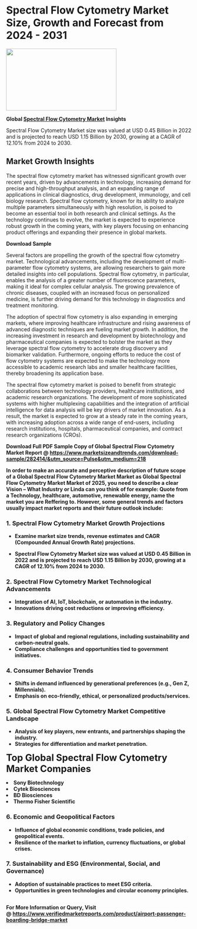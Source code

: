 <H1>Spectral Flow Cytometry Market Size, Growth and Forecast from 2024 - 2031</H1><img class="aligncenter size-medium wp-image-584254" src="https://thirdeyenews.in/wp-content/uploads/2024/09/Global-Market-Research-300x168.jpeg" alt="" width="300" height="168" /><p><strong>Global&nbsp;<a href="https://www.marketsizeandtrends.com/download-sample/282414/&amp;utm_source=Pulse&amp;utm_medium=218">Spectral Flow Cytometry Market</a> Insights</strong></p><p>Spectral Flow Cytometry Market size was valued at USD 0.45 Billion in 2022 and is projected to reach USD 1.15 Billion by 2030, growing at a CAGR of 12.10% from 2024 to 2030.</p><p><h2>Market Growth Insights</h2> <p>The spectral flow cytometry market has witnessed significant growth over recent years, driven by advancements in technology, increasing demand for precise and high-throughput analysis, and an expanding range of applications in clinical diagnostics, drug development, immunology, and cell biology research. Spectral flow cytometry, known for its ability to analyze multiple parameters simultaneously with high resolution, is poised to become an essential tool in both research and clinical settings. As the technology continues to evolve, the market is expected to experience robust growth in the coming years, with key players focusing on enhancing product offerings and expanding their presence in global markets.</p> <p><strong>Download Sample</strong></p> <p>Several factors are propelling the growth of the spectral flow cytometry market. Technological advancements, including the development of multi-parameter flow cytometry systems, are allowing researchers to gain more detailed insights into cell populations. Spectral flow cytometry, in particular, enables the analysis of a greater number of fluorescence parameters, making it ideal for complex cellular analysis. The growing prevalence of chronic diseases, coupled with an increased focus on personalized medicine, is further driving demand for this technology in diagnostics and treatment monitoring.</p> <p>The adoption of spectral flow cytometry is also expanding in emerging markets, where improving healthcare infrastructure and rising awareness of advanced diagnostic techniques are fueling market growth. In addition, the increasing investment in research and development by biotechnology and pharmaceutical companies is expected to bolster the market as they leverage spectral flow cytometry to accelerate drug discovery and biomarker validation. Furthermore, ongoing efforts to reduce the cost of flow cytometry systems are expected to make the technology more accessible to academic research labs and smaller healthcare facilities, thereby broadening its application base.</p> <p>The spectral flow cytometry market is poised to benefit from strategic collaborations between technology providers, healthcare institutions, and academic research organizations. The development of more sophisticated systems with higher multiplexing capabilities and the integration of artificial intelligence for data analysis will be key drivers of market innovation. As a result, the market is expected to grow at a steady rate in the coming years, with increasing adoption across a wide range of end-users, including research institutions, hospitals, pharmaceutical companies, and contract research organizations (CROs).</p> <p><strong></p><p><span class=""><strong>Download Full PDF Sample Copy of Global Spectral Flow Cytometry Market Report</strong> @ <a href="https://www.marketsizeandtrends.com/download-sample/282414/&amp;utm_source=Pulse&amp;utm_medium=218" target="_blank">https://www.marketsizeandtrends.com/download-sample/282414/&amp;utm_source=Pulse&amp;utm_medium=218</a></span></p><p>In order to make an accurate and perceptive description of future scope of a Global&nbsp;Spectral Flow Cytometry Market Market as Global&nbsp;Spectral Flow Cytometry Market Market of 2025, you need to describe a clear Vision &ndash; What Industry or Linda can you think of for example: Quote from a Technology, healthcare, automotive, renewable energy, name the market you are Reffering to. However, some general trends and factors usually impact market reports and their future outlook include:</p><h3>1.&nbsp;<strong>Spectral Flow Cytometry Market Growth Projections</strong></h3><ul><li>Examine market size trends, revenue estimates and CAGR (Compounded Annual Growth Rate) projections.</li><li><p>Spectral Flow Cytometry Market size was valued at USD 0.45 Billion in 2022 and is projected to reach USD 1.15 Billion by 2030, growing at a CAGR of 12.10% from 2024 to 2030.</p></li></ul><h3>2.&nbsp;<strong>Spectral Flow Cytometry Market Technological Advancements</strong></h3><ul><li>Integration of AI, IoT, blockchain, or automation in the industry.</li><li>Innovations driving cost reductions or improving efficiency.</li></ul><h3>3.&nbsp;<strong>Regulatory and Policy Changes</strong></h3><ul><li>Impact of global and regional regulations, including sustainability and carbon-neutral goals.</li><li>Compliance challenges and opportunities tied to government initiatives.</li></ul><h3>4.&nbsp;<strong>Consumer Behavior Trends</strong></h3><ul><li>Shifts in demand influenced by generational preferences (e.g., Gen Z, Millennials).</li><li>Emphasis on eco-friendly, ethical, or personalized products/services.</li></ul><h3>5.&nbsp;<strong>Global Spectral Flow Cytometry Market Competitive Landscape</strong></h3><ul><li>Analysis of key players, new entrants, and partnerships shaping the industry.</li><li>Strategies for differentiation and market penetration.</li></ul><p data-pm-slice="1 1 []"><span style="color: inherit; font-family: inherit; font-size: 25px;">Top Global Spectral Flow Cytometry Market Companies</span></p><div class="" data-test-id=""><p><li>Sony Biotechnology</li><li> Cytek Biosciences</li><li> BD Biosciences</li><li> Thermo Fisher Scientific</li></p></div><h3>6.&nbsp;<strong>Economic and Geopolitical Factors</strong></h3><ul><li>Influence of global economic conditions, trade policies, and geopolitical events.</li><li>Resilience of the market to inflation, currency fluctuations, or global crises.</li></ul><h3>7.&nbsp;<strong>Sustainability and ESG (Environmental, Social, and Governance)</strong></h3><ul><li>Adoption of sustainable practices to meet ESG criteria.</li><li>Opportunities in green technologies and circular economy principles.</li></ul><h2><strong style="font-size: 14px;">For More Information or Query, Visit @&nbsp;</strong><a style="background-color: #ffffff; font-size: 14px;" href="https://www.marketsizeandtrends.com/report/spectral-flow-cytometry-market/" target="_blank">https://www.verifiedmarketreports.com/product/airport-passenger-boarding-bridge-market</a></h2>

